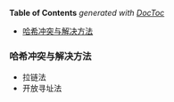 <!-- START doctoc generated TOC please keep comment here to allow auto update -->
<!-- DON'T EDIT THIS SECTION, INSTEAD RE-RUN doctoc TO UPDATE -->
**Table of Contents**  *generated with [DocToc](https://github.com/thlorenz/doctoc)*

- [哈希冲突与解决方法](#%E5%93%88%E5%B8%8C%E5%86%B2%E7%AA%81%E4%B8%8E%E8%A7%A3%E5%86%B3%E6%96%B9%E6%B3%95)

<!-- END doctoc generated TOC please keep comment here to allow auto update -->









### 哈希冲突与解决方法

- 拉链法
- 开放寻址法

